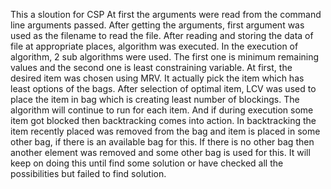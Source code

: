 This a sloution for CSP 
At first the arguments were read from the command line arguments passed. After getting the arguments, first argument was used as the filename to read the file. After reading and storing the data of file at appropriate places, algorithm was executed. In the execution of algorithm, 2 sub algorithms were used. The first one is minimum remaining values and the second one is least constraining variable. At first, the desired item was chosen using MRV. It actually pick the item which has least options of the bags. After selection of optimal item, LCV was used to place the item in bag which is creating least number of blockings. The algorithm will continue to run for each item. And if during execution some item got blocked then backtracking comes into action. 
In backtracking the item recently placed was removed from the bag and item is placed in some other bag, if there is an available bag for this. If there is no other bag then another element was removed and some other bag is used for this. It will keep on doing this until find some solution or have checked all the possibilities but failed to find solution.
